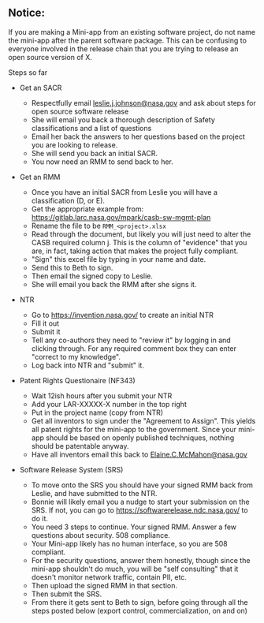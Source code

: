 Notice:
-------
If you are making a Mini-app from an existing software project, do not name the mini-app after the parent software package.
This can be confusing to everyone involved in the release chain that you are trying to release an open source version of X.


Steps so far
- Get an SACR
  - Respectfully email leslie.j.johnson@nasa.gov and ask about steps for open source software release
  - She will email you back a thorough description of Safety classifications and a list of questions
  - Email her back the answers to her questions based on the project you are looking to release.
  - She will send you back an initial SACR.
  - You now need an RMM to send back to her. 

- Get an RMM
  - Once you have an initial SACR from Leslie you will have a classification (D, or E).
  - Get the appropriate example from:  https://gitlab.larc.nasa.gov/mpark/casb-sw-mgmt-plan
  - Rename the file to be `RMM_<project>.xlsx`
  - Read through the document, but likely you will just need to alter the CASB required column j. This is the column of "evidence" that you are, in fact, taking action that makes the project fully compliant.
  - "Sign" this excel file by typing in your name and date.
  - Send this to Beth to sign.
  - Then email the signed copy to Leslie.
  - She will email you back the RMM after she signs it.

- NTR
  - Go to https://invention.nasa.gov/ to create an initial NTR
  - Fill it out
  - Submit it
  - Tell any co-authors they need to "review it" by logging in and clicking through.  For any required comment box they can enter "correct to my knowledge".
  - Log back into NTR and "submit" it.

- Patent Rights Questionaire (NF343)
  - Wait 12ish hours after you submit your NTR
  - Add your LAR-XXXXX-X number in the top right
  - Put in the project name (copy from NTR)
  - Get all inventors to sign under the "Agreement to Assign".  This yields all patent rights for the mini-app to the government.  Since your mini-app should be based on openly published techniques, nothing should be patentable anyway.
  - Have all inventors email this back to Elaine.C.McMahon@nasa.gov

- Software Release System (SRS)
  - To move onto the SRS you should have your signed RMM back from Leslie, and have submitted to the NTR.
  - Bonnie will likely email you a nudge to start your submission on the SRS.  If not, you can go to https://softwarerelease.ndc.nasa.gov/ to do it. 
  - You need 3 steps to continue.  Your signed RMM. Answer a few questions about security.  508 compliance.
  - Your Mini-app likely has no human interface, so you are 508 compliant.
  - For the security questions, answer them honestly, though since the mini-app shouldn't do much, you will be "self consulting" that it doesn't monitor network traffic, contain PII, etc.
  - Then upload the signed RMM in that section.
  - Then submit the SRS.
  - From there it gets sent to Beth to sign, before going through all the steps posted below (export control, commercialization, on and on)
